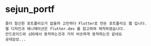 # sejun_portf

    좀더 참신한 포트폴리오가 없을까 고민하다 Flutter로 만든 포트폴리오 웹 입니다.
    웹 디자인과 애니메이션은 flutter.dev 를 참고하여 제작하였습니다.
    안드로이드와 iOS에서 동작하는것과 거의 비슷하게 동작하는것 같네요
    공대감성...
